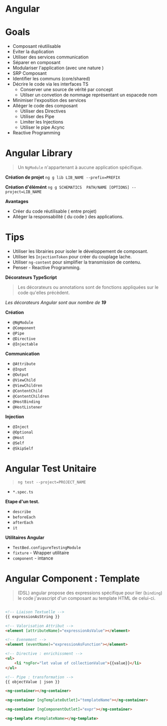 
# Angular 

# Goals

* Composant réutilisable
* Eviter la duplication
* Utiliser des services communication
* Séparer en composant
* Modulariser l'application (avec une nature )
* SRP Composant
* Identifier les communs (core/shared)
* Décrire le code via les interfaces TS
    * Conserver une source de vérité par concept
    * Utilser un convetion de nommage représentant un espacede nom
* Minimiser l'exposition des services
* Alléger le code des composant
    * Utiliser des Directives
    * Utiliser des Pipe
    * Limiter les Injections
    * Utiliser le pipe Acync
* Reactive Programming


# Angular Library

> Un `NgModule` n'appartenant à aucune application spécifique.

**Création de projet**
`ng g lib LIB_NAME --prefix=PREFIX`

**Création d'élémént**
`ng g SCHEMATICS  PATH/NAME [OPTIONS] --project=LIB_NAME`

**Avantages**

* Créer du code réutilisable ( entre projet)
* Alléger la responsabilité ( du code ) des applications.

# Tips
* Utiliser les librairies pour isoler le développement de composant.
* Utiliser les `InjectionToken` pour créer du couplage lache.
* Utiliser `ng-content` pour simplifier la transmission de contenu. 
* Penser  - Reactive Programming.

**Décorateurs TypeScript**
> Les décorateurs ou annotations sont de fonctions appliquées sur le code qu'elles précèdent.

*Les décorateurs Angular sont aux nombre de **19***


**Création**
* `@NgModule`      
* `@Component` 
* `@Pipe`   
* `@Directive`
* `@Injectable`  

**Communication**
* `@Attribute`
* `@Input`
* `@Output`  
* `@ViewChild`
* `@ViewChildren`
* `@ContentChild`
* `@ContentChildren`
* `@HostBinding`
* `@HostListener`

**Injection**
* `@Inject`
* `@Optional`
* `@Host`
* `@Self`
* `@SkipSelf`

# Angular Test Unitaire

> `ng test --project=PROJECT_NAME`

* `*.spec.ts`

**Etape d'un test.**

* `describe`
* `beforeEach`
* `afterEach`
* `it`

**Utilitaires Angular**

* `TestBed.configureTestingModule`
* `fixture` - Wrapper utilitaire
* `component` - intance


# Angular Component : Template

> (DSL) angular propose des expressions spécifique pour lier (`binding`) le code j'avascript d'un composant au template HTML de celui-ci.

```html

<!-- Liaison Textuelle -->
{{ expressionAsString }}

<!-- Valorisation Attribut -->
<element [attributeName]="expressionAsValue"></element>

<!-- Evenement -->
<element (eventName)="expressionAsFunction"></element>

<!-- Directive : enrichissment -->
<ul>
    <li *ngFor="let value of collectionValue">{{value}}</li>
</ul>

<!-- Pipe : transformation -->
{{ objectValue | json }}

<ng-container></ng-container>

<ng-container [ngTemplateOutlet]="templateName"></ng-container>

<ng-container [ngComponentOutlet]="expr"></ng-container>

<ng-template #templateName></ng-template>

```
